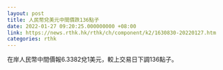 ```yaml
---
layout: post
title: 人民幣兌美元中間價跌136點子
date: 2022-01-27 09:20:25.000000000 +08:00
link: https://news.rthk.hk/rthk/ch/component/k2/1630830-20220127.htm
categories: rthk
---
```


在岸人民幣中間價報6.3382兌1美元，較上交易日下調136點子。
